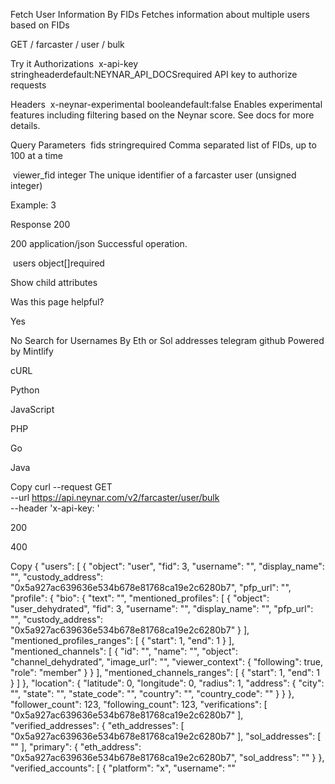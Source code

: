 Fetch User Information
By FIDs
Fetches information about multiple users based on FIDs

GET
/
farcaster
/
user
/
bulk

Try it
Authorizations
​
x-api-key
stringheaderdefault:NEYNAR_API_DOCSrequired
API key to authorize requests

Headers
​
x-neynar-experimental
booleandefault:false
Enables experimental features including filtering based on the Neynar score. See docs for more details.

Query Parameters
​
fids
stringrequired
Comma separated list of FIDs, up to 100 at a time

​
viewer_fid
integer
The unique identifier of a farcaster user (unsigned integer)

Example:
3

Response
200

200
application/json
Successful operation.

​
users
object[]required

Show child attributes

Was this page helpful?


Yes

No
Search for Usernames
By Eth or Sol addresses
telegram
github
Powered by Mintlify

cURL

Python

JavaScript

PHP

Go

Java

Copy
curl --request GET \
  --url https://api.neynar.com/v2/farcaster/user/bulk \
  --header 'x-api-key: <api-key>'

200

400

Copy
{
  "users": [
    {
      "object": "user",
      "fid": 3,
      "username": "<string>",
      "display_name": "<string>",
      "custody_address": "0x5a927ac639636e534b678e81768ca19e2c6280b7",
      "pfp_url": "<string>",
      "profile": {
        "bio": {
          "text": "<string>",
          "mentioned_profiles": [
            {
              "object": "user_dehydrated",
              "fid": 3,
              "username": "<string>",
              "display_name": "<string>",
              "pfp_url": "<string>",
              "custody_address": "0x5a927ac639636e534b678e81768ca19e2c6280b7"
            }
          ],
          "mentioned_profiles_ranges": [
            {
              "start": 1,
              "end": 1
            }
          ],
          "mentioned_channels": [
            {
              "id": "<string>",
              "name": "<string>",
              "object": "channel_dehydrated",
              "image_url": "<string>",
              "viewer_context": {
                "following": true,
                "role": "member"
              }
            }
          ],
          "mentioned_channels_ranges": [
            {
              "start": 1,
              "end": 1
            }
          ]
        },
        "location": {
          "latitude": 0,
          "longitude": 0,
          "radius": 1,
          "address": {
            "city": "<string>",
            "state": "<string>",
            "state_code": "<string>",
            "country": "<string>",
            "country_code": "<string>"
          }
        }
      },
      "follower_count": 123,
      "following_count": 123,
      "verifications": [
        "0x5a927ac639636e534b678e81768ca19e2c6280b7"
      ],
      "verified_addresses": {
        "eth_addresses": [
          "0x5a927ac639636e534b678e81768ca19e2c6280b7"
        ],
        "sol_addresses": [
          "<string>"
        ],
        "primary": {
          "eth_address": "0x5a927ac639636e534b678e81768ca19e2c6280b7",
          "sol_address": "<string>"
        }
      },
      "verified_accounts": [
        {
          "platform": "x",
          "username": "<string>"

